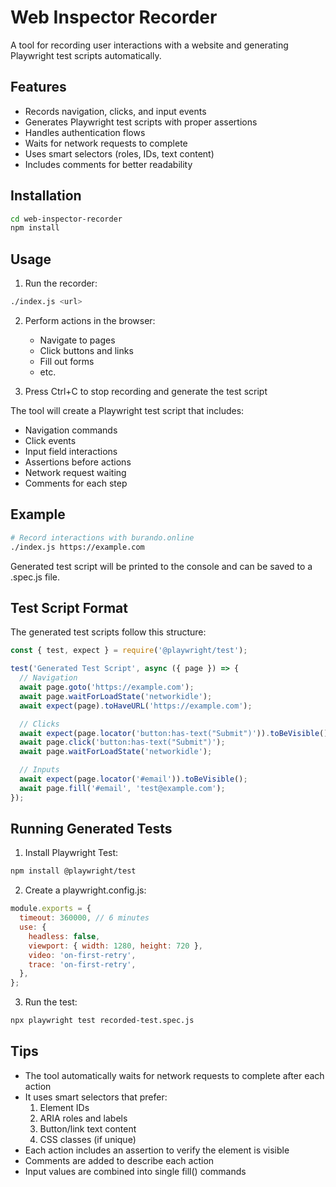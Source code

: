 # Web Inspector Recorder

A tool for recording user interactions with a website and generating Playwright test scripts automatically.

## Features

- Records navigation, clicks, and input events
- Generates Playwright test scripts with proper assertions
- Handles authentication flows
- Waits for network requests to complete
- Uses smart selectors (roles, IDs, text content)
- Includes comments for better readability

## Installation

```bash
cd web-inspector-recorder
npm install
```

## Usage

1. Run the recorder:
```bash
./index.js <url>
```

2. Perform actions in the browser:
   - Navigate to pages
   - Click buttons and links
   - Fill out forms
   - etc.

3. Press Ctrl+C to stop recording and generate the test script

The tool will create a Playwright test script that includes:
- Navigation commands
- Click events
- Input field interactions
- Assertions before actions
- Network request waiting
- Comments for each step

## Example

```bash
# Record interactions with burando.online
./index.js https://example.com
```

Generated test script will be printed to the console and can be saved to a .spec.js file.

## Test Script Format

The generated test scripts follow this structure:
```javascript
const { test, expect } = require('@playwright/test');

test('Generated Test Script', async ({ page }) => {
  // Navigation
  await page.goto('https://example.com');
  await page.waitForLoadState('networkidle');
  await expect(page).toHaveURL('https://example.com');

  // Clicks
  await expect(page.locator('button:has-text("Submit")')).toBeVisible();
  await page.click('button:has-text("Submit")');
  await page.waitForLoadState('networkidle');

  // Inputs
  await expect(page.locator('#email')).toBeVisible();
  await page.fill('#email', 'test@example.com');
});
```

## Running Generated Tests

1. Install Playwright Test:
```bash
npm install @playwright/test
```

2. Create a playwright.config.js:
```javascript
module.exports = {
  timeout: 360000, // 6 minutes
  use: {
    headless: false,
    viewport: { width: 1280, height: 720 },
    video: 'on-first-retry',
    trace: 'on-first-retry',
  },
};
```

3. Run the test:
```bash
npx playwright test recorded-test.spec.js
```

## Tips

- The tool automatically waits for network requests to complete after each action
- It uses smart selectors that prefer:
  1. Element IDs
  2. ARIA roles and labels
  3. Button/link text content
  4. CSS classes (if unique)
- Each action includes an assertion to verify the element is visible
- Comments are added to describe each action
- Input values are combined into single fill() commands
